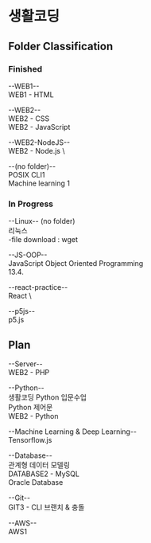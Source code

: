 # 생활코딩 

## Folder Classification

### Finished

--WEB1-- \
WEB1 - HTML

--WEB2-- \
WEB2 - CSS \
WEB2 - JavaScript

--WEB2-NodeJS-- \
WEB2 - Node.js \

--(no folder)-- \
POSIX CLI1 \
Machine learning 1


### In Progress

--Linux-- (no folder) \
리눅스 \
-file download : wget

--JS-OOP-- \
JavaScript Object Oriented Programming \
13.4.

--react-practice-- \
React \

--p5js-- \
p5.js


## Plan

--Server-- \
WEB2 - PHP

--Python-- \
생활코딩 Python 입문수업 \
Python 제어문 \
WEB2 - Python

--Machine Learning & Deep Learning-- \
Tensorflow.js

--Database-- \
관계형 데이터 모델링 \
DATABASE2 - MySQL \
Oracle Database

--Git-- \
GIT3 - CLI 브랜치 & 충돌

--AWS-- \
AWS1

